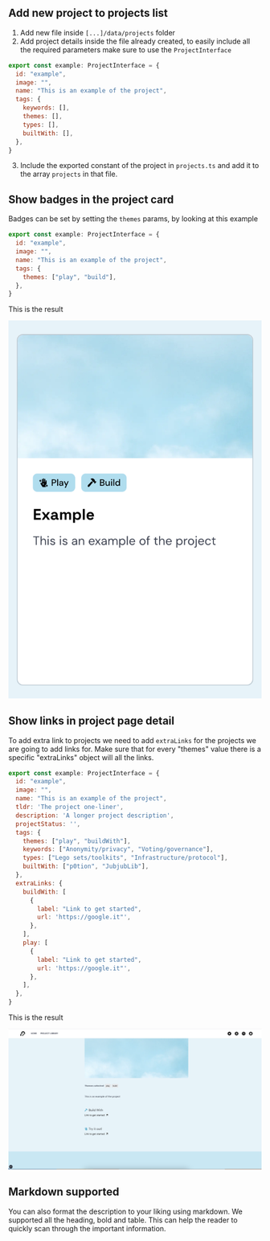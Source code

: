 ## Add new project to projects list

1. Add new file inside `[...]/data/projects` folder
2. Add project details inside the file already created, to easily include all the required parameters make sure to use the `ProjectInterface`

```js
export const example: ProjectInterface = {
  id: "example",
  image: "",
  name: "This is an example of the project",
  tags: {
    keywords: [],
    themes: [],
    types: [],
    builtWith: [],
  },
}
```

3. Include the exported constant of the project in `projects.ts` and add it to the array `projects` in that file.

## Show badges in the project card

Badges can be set by setting the `themes` params, by looking at this example

```js
export const example: ProjectInterface = {
  id: "example",
  image: "",
  name: "This is an example of the project",
  tags: {
    themes: ["play", "build"],
  },
}
```

This is the result

![Project card badge](/public/project/example-project-badge.png)

## Show links in project page detail

To add extra link to projects we need to add `extraLinks` for the projects we are going to add links for.
Make sure that for every "themes" value there is a specific "extraLinks" object will all the links.

```js
export const example: ProjectInterface = {
  id: "example",
  image: "",
  name: "This is an example of the project",
  tldr: 'The project one-liner',
  description: 'A longer project description',
  projectStatus: '',
  tags: {
    themes: ["play", "buildWith"],
    keywords: ["Anonymity/privacy", "Voting/governance"],
    types: ["Lego sets/toolkits", "Infrastructure/protocol"],
    builtWith: ["p0tion", "JubjubLib"],
  },
  extraLinks: {
    buildWith: [
      {
        label: "Link to get started",
        url: 'https://google.it"',
      },
    ],
    play: [
      {
        label: "Link to get started",
        url: 'https://google.it"',
      },
    ],
  },
}
```

This is the result

![Project links](/public/project/example-project-extra-link.png)

## Markdown supported

You can also format the description to your liking using markdown. We supported all the heading, bold and table.
This can help the reader to quickly scan through the important information.
